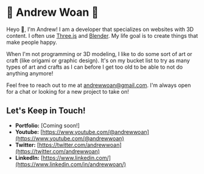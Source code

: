 # 🍚 Andrew Woan 🐼

Heyo 👋, I'm Andrew! I am a developer that specializes on websites with 3D content. I often use [Three.js](https://github.com/threejs) and [Blender](https://www.blender.org/). My life goal is to create things that make people happy.

When I'm not programming or 3D modeling, I like to do some sort of art or craft (like origami or graphic design). It's on my bucket list to try as many types of art and crafts as I can before I get too old to be able to not do anything anymore!

Feel free to reach out to me at andrewwoan@gmail.com. I'm always open for a chat or looking for a new project to take on!

## Let's Keep in Touch!
- **Portfolio:** [Coming soon!]
- **Youtube:** [https://www.youtube.com/@andrewwoan](https://www.youtube.com/@andrewwoan)
- **Twitter:** [https://twitter.com/andrewwoan](https://twitter.com/andrewwoan)
- **LinkedIn:** [https://www.linkedin.com/](https://www.linkedin.com/in/andrewwoan/)

